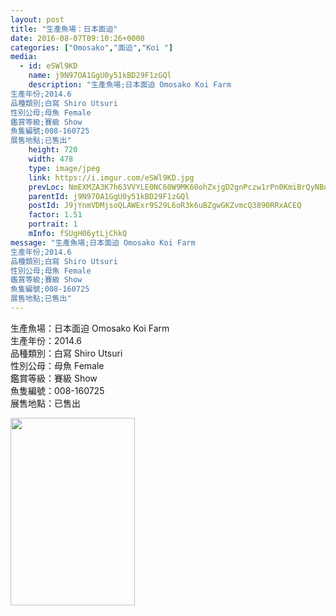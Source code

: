 ```yaml
---
layout: post
title: "生產魚場：日本面迫" 
date: 2016-08-07T09:10:26+0000 
categories: ["Omosako","面迫","Koi "] 
media:
  - id: eSWl9KD
    name: j9N97OA1GgU0y51kBD29F1zGQl
    description: "生產魚場;日本面迫 Omosako Koi Farm
生產年份;2014.6
品種類別;白寫 Shiro Utsuri
性別公母;母魚 Female
鑑賞等級;賽級 Show
魚隻編號;008-160725
展售地點;已售出"   
    height: 720
    width: 478
    type: image/jpeg
    link: https://i.imgur.com/eSWl9KD.jpg
    prevLoc: NmEXMZA3K7h63VVYLE0NC60W9MK60ohZxjgD2gnPczw1rPn0KmiBrQyNBnB4CoRNpqgx5wC3ARx6K9qMflAqDZ2NGPtZPPDW8QN9ckYWQn062zcJ7p8OYlmDCO22YDPJl1F8XEkjKgzAFvP2D72YZgUD3oRywO7OcQA8OnWWVjhozyQJN44muO5DqvOV54TWXZnEOgXwfqjgy1AvryUM54Vkkw11H9L69AjKpPUlywY2NO9JUkKYNAmYjMcZ0Y9YyjVj
    parentId: j9N97OA1GgU0y51kBD29F1zGQl
    postId: J9jYnmVDMjsoQLAWExr9S29L6oR3k6uBZgwGKZvmcQ3890RRxACEQ
    factor: 1.51
    portrait: 1
    mInfo: fSUgH06ytLjChkQ
message: "生產魚場;日本面迫 Omosako Koi Farm  
生產年份;2014.6  
品種類別;白寫 Shiro Utsuri  
性別公母;母魚 Female  
鑑賞等級;賽級 Show  
魚隻編號;008-160725  
展售地點;已售出"
---
```


生產魚場：日本面迫 Omosako Koi Farm  
生產年份：2014.6  
品種類別：白寫 Shiro Utsuri  
性別公母：母魚 Female  
鑑賞等級：賽級 Show  
魚隻編號：008-160725  
展售地點：已售出


[//]: #media:  
<a href="https://i.imgur.com/eSWl9KD.jpg"><img src="https://i.imgur.com/eSWl9KD.jpg" height="300" width="199" /></a> 
 
